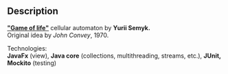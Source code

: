 ## Description

<a href="https://ru.wikipedia.org/wiki/%D0%98%D0%B3%D1%80%D0%B0_%C2%AB%D0%96%D0%B8%D0%B7%D0%BD%D1%8C%C2%BB"><b>"Game of life"</b></a> cellular automaton by <b>Yurii Semyk.</b><br/>
Original idea by <i>John Convey</i>, 1970.

Technologies:  <br/>
<b>JavaFx</b> (view), <b>Java core</b> (collections, multithreading, streams, etc.), <b>JUnit, Mockito</b> (testing)
